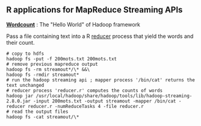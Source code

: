 ## R applications for MapReduce Streaming APIs

**[Wordcount](/Wordcount/)** : The "Hello World" of Hadoop framework

Pass a file containing text into a R [reducer](/Wordcount/reducer.r) process that yield the words and their count.

```
# copy to hdfs
hadoop fs -put -f 200mots.txt 200mots.txt
# remove previous mapreduce output
hadoop fs -rm streamout*/\* &&\
hadoop fs -rmdir streamout*
# run the hadoop streaming api ; mapper process '/bin/cat' returns the text unchanged
# reducer process 'reducer.r' computes the counts of words
hadoop jar /usr/local/hadoop/share/hadoop/tools/lib/hadoop-streaming-2.8.0.jar -input 200mots.txt -output streamout -mapper /bin/cat -reducer reducer.r -numReduceTasks 4 -file reducer.r
# read the output files
hadoop fs -cat streamout/\*
```
